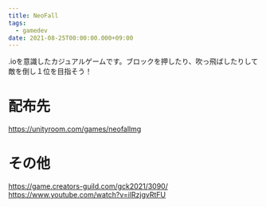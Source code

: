 ```yaml
---
title: NeoFall
tags:
  - gamedev
date: 2021-08-25T00:00:00.000+09:00
---
```

.ioを意識したカジュアルゲームです。ブロックを押したり、吹っ飛ばしたりして敵を倒し１位を目指そう！


# 配布先
https://unityroom.com/games/neofallmg
# その他
https://game.creators-guild.com/gck2021/3090/
https://www.youtube.com/watch?v=ilRzjgvRtFU